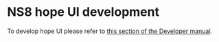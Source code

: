 # NS8 hope UI development

To develop hope UI please refer to [this section of the Developer manual](https://nethserver.github.io/ns8-core/ui/modules/#module-ui-development).
